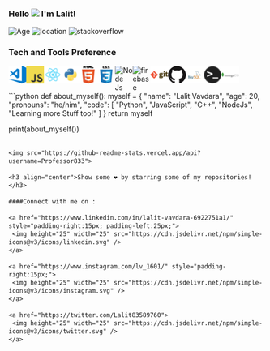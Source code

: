 ### Hello <img src="https://media1.tenor.com/images/76d12d260b42b5d6095e254d9936e930/tenor.gif" height="28px"> I'm Lalit!

![Age](https://img.shields.io/badge/Age-20-green)
![location](https://img.shields.io/badge/Live%20in-India-green)
![stackoverflow](https://img.shields.io/stackexchange/stackoverflow/r/13148406?color=green)
<br>
### Tech and Tools Preference
<img align="left" alt="Visual Studio Code" width="35px" src="https://raw.githubusercontent.com/github/explore/master/topics/visual-studio-code/visual-studio-code.png" />
<img align="left" alt="Java Script" width="35px" src="https://raw.githubusercontent.com/github/explore/master/topics/javascript/javascript.png" />
<img align="left" width="35px" alt="React" src="https://raw.githubusercontent.com/github/explore/80688e429a7d4ef2fca1e82350fe8e3517d3494d/topics/react/react.png" />
<img align="left" alt="Python" width="35px" src="https://raw.githubusercontent.com/github/explore/master/topics/python/python.png" />
<img align="left" alt="HTML" width="35px" src="https://raw.githubusercontent.com/github/explore/master/topics/html/html.png" />
<img align="left" alt="CSS" width="35px" src="https://raw.githubusercontent.com/github/explore/master/topics/css/css.png" />
<img align="left" alt="Node Js" width="35px" src="https://img.icons8.com/color/344/nodejs.png" />
<img align="left" width="35px" alt="firebase" src="https://unpkg.com/simple-icons@v4/icons/firebase.svg" />
<img align="left" alt="Git" width="35px" src="https://raw.githubusercontent.com/github/explore/master/topics/git/git.png" />
<img align="left" alt="Git Hub" width="35px" src="https://raw.githubusercontent.com/github/explore/master/topics/github/github.png" />
<img align="left" alt="My SQL" width="35px" src="https://raw.githubusercontent.com/github/explore/80688e429a7d4ef2fca1e82350fe8e3517d3494d/topics/mysql/mysql.png">
<img align="left" width="35px" alt="terminal" src="https://raw.githubusercontent.com/github/explore/80688e429a7d4ef2fca1e82350fe8e3517d3494d/topics/terminal/terminal.png">
<img align="left" width="35px" alt="mongobb" src="https://raw.githubusercontent.com/github/explore/80688e429a7d4ef2fca1e82350fe8e3517d3494d/topics/mongodb/mongodb.png"><br>
<br>
<br>
```python
def about_myself():
    myself = {
        "name": "Lalit Vavdara",
        "age": 20,
        "pronouns": "he/him",
        "code": [
            "Python",
            "JavaScript",
            "C++",
            "NodeJs",
            "Learning more Stuff too!"
        ]
    }
    return myself

print(about_myself())
```

<img src="https://github-readme-stats.vercel.app/api?username=Professor833">

<h3 align="center">Show some ❤️ by starring some of my repositories!</h3>

####Connect with me on :

<a href="https://www.linkedin.com/in/lalit-vavdara-6922751a1/" style="padding-right:15px; padding-left:25px;">
 <img height="25" width="25" src="https://cdn.jsdelivr.net/npm/simple-icons@v3/icons/linkedin.svg" />
</a>

<a href="https://www.instagram.com/lv_1601/" style="padding-right:15px;">
 <img height="25" width="25" src="https://cdn.jsdelivr.net/npm/simple-icons@v3/icons/instagram.svg" />   
</a>

<a href="https://twitter.com/Lalit83589760">
 <img height="25" width="25" src="https://cdn.jsdelivr.net/npm/simple-icons@v3/icons/twitter.svg" />    
</a>
